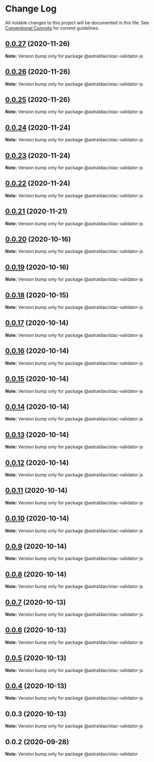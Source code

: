 # Change Log

All notable changes to this project will be documented in this file.
See [Conventional Commits](https://conventionalcommits.org) for commit guidelines.

## [0.0.27](https://github.com/astralDAO/astralprotocol/compare/@astraldao/stac-validator-js@0.0.26...@astraldao/stac-validator-js@0.0.27) (2020-11-26)

**Note:** Version bump only for package @astraldao/stac-validator-js





## [0.0.26](https://github.com/astralDAO/astralprotocol/compare/@astraldao/stac-validator-js@0.0.25...@astraldao/stac-validator-js@0.0.26) (2020-11-26)

**Note:** Version bump only for package @astraldao/stac-validator-js





## [0.0.25](https://github.com/astralDAO/astralprotocol/compare/@astraldao/stac-validator-js@0.0.24...@astraldao/stac-validator-js@0.0.25) (2020-11-26)

**Note:** Version bump only for package @astraldao/stac-validator-js





## [0.0.24](https://github.com/astralDAO/astralprotocol/compare/@astraldao/stac-validator-js@0.0.23...@astraldao/stac-validator-js@0.0.24) (2020-11-24)

**Note:** Version bump only for package @astraldao/stac-validator-js





## [0.0.23](https://github.com/astralDAO/astralprotocol/compare/@astraldao/stac-validator-js@0.0.22...@astraldao/stac-validator-js@0.0.23) (2020-11-24)

**Note:** Version bump only for package @astraldao/stac-validator-js





## [0.0.22](https://github.com/astralDAO/astralprotocol/compare/@astraldao/stac-validator-js@0.0.21...@astraldao/stac-validator-js@0.0.22) (2020-11-24)

**Note:** Version bump only for package @astraldao/stac-validator-js





## [0.0.21](https://github.com/astralDAO/astralprotocol/compare/@astraldao/stac-validator-js@0.0.20...@astraldao/stac-validator-js@0.0.21) (2020-11-21)

**Note:** Version bump only for package @astraldao/stac-validator-js





## [0.0.20](https://github.com/astralDAO/astralprotocol/compare/@astraldao/stac-validator-js@0.0.19...@astraldao/stac-validator-js@0.0.20) (2020-10-16)

**Note:** Version bump only for package @astraldao/stac-validator-js





## [0.0.19](https://github.com/astralDAO/astralprotocol/compare/@astraldao/stac-validator-js@0.0.18...@astraldao/stac-validator-js@0.0.19) (2020-10-16)

**Note:** Version bump only for package @astraldao/stac-validator-js





## [0.0.18](https://github.com/astralDAO/astralprotocol/compare/@astraldao/stac-validator-js@0.0.17...@astraldao/stac-validator-js@0.0.18) (2020-10-15)

**Note:** Version bump only for package @astraldao/stac-validator-js





## [0.0.17](https://github.com/astralDAO/astralprotocol/compare/@astraldao/stac-validator-js@0.0.16...@astraldao/stac-validator-js@0.0.17) (2020-10-14)

**Note:** Version bump only for package @astraldao/stac-validator-js





## [0.0.16](https://github.com/astralDAO/astralprotocol/compare/@astraldao/stac-validator-js@0.0.15...@astraldao/stac-validator-js@0.0.16) (2020-10-14)

**Note:** Version bump only for package @astraldao/stac-validator-js





## [0.0.15](https://github.com/astralDAO/astralprotocol/compare/@astraldao/stac-validator-js@0.0.14...@astraldao/stac-validator-js@0.0.15) (2020-10-14)

**Note:** Version bump only for package @astraldao/stac-validator-js





## [0.0.14](https://github.com/astralDAO/astralprotocol/compare/@astraldao/stac-validator-js@0.0.13...@astraldao/stac-validator-js@0.0.14) (2020-10-14)

**Note:** Version bump only for package @astraldao/stac-validator-js





## [0.0.13](https://github.com/astralDAO/astralprotocol/compare/@astraldao/stac-validator-js@0.0.12...@astraldao/stac-validator-js@0.0.13) (2020-10-14)

**Note:** Version bump only for package @astraldao/stac-validator-js





## [0.0.12](https://github.com/astralDAO/astralprotocol/compare/@astraldao/stac-validator-js@0.0.11...@astraldao/stac-validator-js@0.0.12) (2020-10-14)

**Note:** Version bump only for package @astraldao/stac-validator-js





## [0.0.11](https://github.com/astralDAO/astralprotocol/compare/@astraldao/stac-validator-js@0.0.10...@astraldao/stac-validator-js@0.0.11) (2020-10-14)

**Note:** Version bump only for package @astraldao/stac-validator-js





## [0.0.10](https://github.com/astralDAO/astralprotocol/compare/@astraldao/stac-validator-js@0.0.9...@astraldao/stac-validator-js@0.0.10) (2020-10-14)

**Note:** Version bump only for package @astraldao/stac-validator-js





## [0.0.9](https://github.com/astralDAO/astralprotocol/compare/@astraldao/stac-validator-js@0.0.8...@astraldao/stac-validator-js@0.0.9) (2020-10-14)

**Note:** Version bump only for package @astraldao/stac-validator-js





## [0.0.8](https://github.com/astralDAO/astralprotocol/compare/@astraldao/stac-validator-js@0.0.7...@astraldao/stac-validator-js@0.0.8) (2020-10-14)

**Note:** Version bump only for package @astraldao/stac-validator-js





## [0.0.7](https://github.com/astralDAO/astralprotocol/compare/@astraldao/stac-validator-js@0.0.6...@astraldao/stac-validator-js@0.0.7) (2020-10-13)

**Note:** Version bump only for package @astraldao/stac-validator-js





## [0.0.6](https://github.com/astralDAO/astralprotocol/compare/@astraldao/stac-validator-js@0.0.5...@astraldao/stac-validator-js@0.0.6) (2020-10-13)

**Note:** Version bump only for package @astraldao/stac-validator-js





## [0.0.5](https://github.com/astralDAO/astralprotocol/compare/@astraldao/stac-validator-js@0.0.4...@astraldao/stac-validator-js@0.0.5) (2020-10-13)

**Note:** Version bump only for package @astraldao/stac-validator-js





## [0.0.4](https://github.com/astralDAO/astralprotocol/compare/@astraldao/stac-validator-js@0.0.3...@astraldao/stac-validator-js@0.0.4) (2020-10-13)

**Note:** Version bump only for package @astraldao/stac-validator-js





## 0.0.3 (2020-10-13)

**Note:** Version bump only for package @astraldao/stac-validator-js





## 0.0.2 (2020-09-28)

**Note:** Version bump only for package @astraldao/stac-validator
